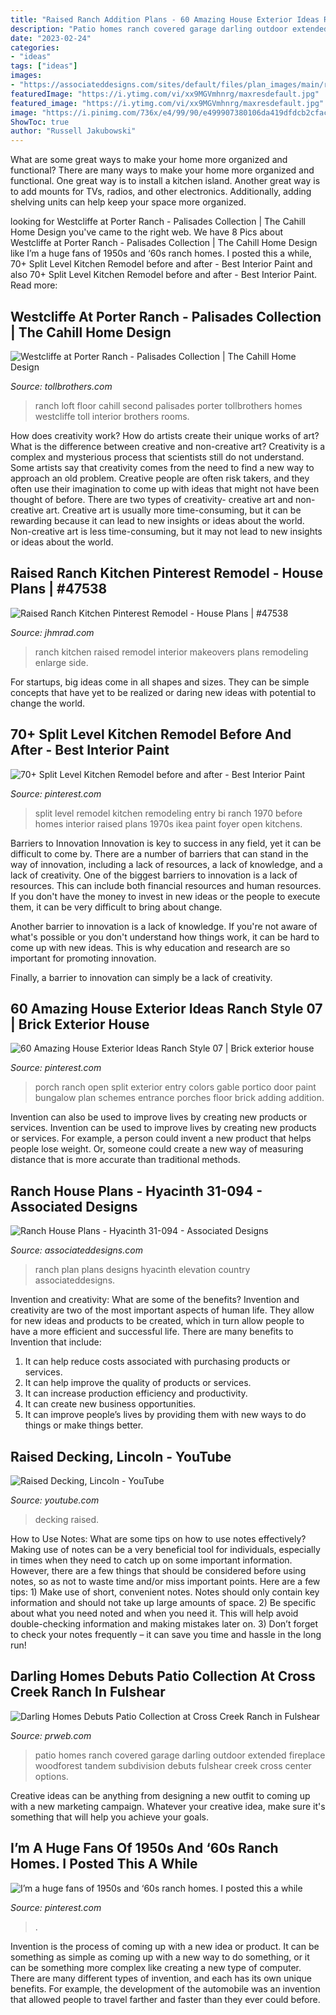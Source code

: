 ```yaml
---
title: "Raised Ranch Addition Plans - 60 Amazing House Exterior Ideas Ranch Style 07"
description: "Patio homes ranch covered garage darling outdoor extended fireplace woodforest tandem subdivision debuts fulshear creek cross center options"
date: "2023-02-24"
categories:
- "ideas"
tags: ["ideas"]
images:
- "https://associateddesigns.com/sites/default/files/plan_images/main/ranch_house_plan_hyacinth_31-094_front_0.jpg"
featuredImage: "https://i.ytimg.com/vi/xx9MGVmhnrg/maxresdefault.jpg"
featured_image: "https://i.ytimg.com/vi/xx9MGVmhnrg/maxresdefault.jpg"
image: "https://i.pinimg.com/736x/e4/99/90/e499907380106da419dfdcb2cfac666e.jpg"
ShowToc: true
author: "Russell Jakubowski"
---
```



What are some great ways to make your home more organized and functional?
There are many ways to make your home more organized and functional. One great way is to install a kitchen island. Another great way is to add mounts for TVs, radios, and other electronics. Additionally, adding shelving units can help keep your space more organized.

	

		
looking for Westcliffe at Porter Ranch - Palisades Collection | The Cahill Home Design you've came to the right web. We have 8 Pics about Westcliffe at Porter Ranch - Palisades Collection | The Cahill Home Design like I’m a huge fans of 1950s and ‘60s ranch homes. I posted this a while, 70+ Split Level Kitchen Remodel before and after - Best Interior Paint and also 70+ Split Level Kitchen Remodel before and after - Best Interior Paint. Read more:
		
    
## Westcliffe At Porter Ranch - Palisades Collection | The Cahill Home Design

<img loading=lazy src="https://cdn.tollbrothers.com/models/cahill_10310_/gallery/06-Palisades-Cahill_Loft_1920.jpg" onerror="this.onerror=null;this.src='https://tse2.mm.bing.net/th?id=OIP.3NbzX5v6J4dFCbHJD9EhxAHaEK&amp;pid=15.1';" alt="Westcliffe at Porter Ranch - Palisades Collection | The Cahill Home Design">

_Source: tollbrothers.com_

>ranch loft floor cahill second palisades porter tollbrothers homes westcliffe toll interior brothers rooms. 

	

How does creativity work? How do artists create their unique works of art? What is the difference between creative and non-creative art?
Creativity is a complex and mysterious process that scientists still do not understand. Some artists say that creativity comes from the need to find a new way to approach an old problem. Creative people are often risk takers, and they often use their imagination to come up with ideas that might not have been thought of before. There are two types of creativity- creative art and non-creative art. Creative art is usually more time-consuming, but it can be rewarding because it can lead to new insights or ideas about the world. Non-creative art is less time-consuming, but it may not lead to new insights or ideas about the world.

    
## Raised Ranch Kitchen Pinterest Remodel - House Plans | #47538

<img loading=lazy src="https://cdn.jhmrad.com/wp-content/uploads/raised-ranch-kitchen-pinterest-remodel_1306259.jpg" onerror="this.onerror=null;this.src='https://tse1.mm.bing.net/th?id=OIP.nYFZZtaV2m5tR2WyeY8UAgHaFj&amp;pid=15.1';" alt="Raised Ranch Kitchen Pinterest Remodel - House Plans | #47538">

_Source: jhmrad.com_

>ranch kitchen raised remodel interior makeovers plans remodeling enlarge side. 

	

For startups, big ideas come in all shapes and sizes. They can be simple concepts that have yet to be realized or daring new ideas with potential to change the world.

    
## 70+ Split Level Kitchen Remodel Before And After - Best Interior Paint

<img loading=lazy src="https://i.pinimg.com/736x/40/d4/7a/40d47a7c13560a6b10c12a2b611f08b3.jpg" onerror="this.onerror=null;this.src='https://tse1.mm.bing.net/th?id=OIP.YAGP7fX1SalWLECtNr1KOQHaFj&amp;pid=15.1';" alt="70+ Split Level Kitchen Remodel before and after - Best Interior Paint">

_Source: pinterest.com_

>split level remodel kitchen remodeling entry bi ranch 1970 before homes interior raised plans 1970s ikea paint foyer open kitchens. 

	

Barriers to Innovation
Innovation is key to success in any field, yet it can be difficult to come by. There are a number of barriers that can stand in the way of innovation, including a lack of resources, a lack of knowledge, and a lack of creativity.
One of the biggest barriers to innovation is a lack of resources. This can include both financial resources and human resources. If you don't have the money to invest in new ideas or the people to execute them, it can be very difficult to bring about change.

Another barrier to innovation is a lack of knowledge. If you're not aware of what's possible or you don't understand how things work, it can be hard to come up with new ideas. This is why education and research are so important for promoting innovation.

Finally, a barrier to innovation can simply be a lack of creativity.

    
## 60 Amazing House Exterior Ideas Ranch Style 07 | Brick Exterior House

<img loading=lazy src="https://i.pinimg.com/736x/e4/99/90/e499907380106da419dfdcb2cfac666e.jpg" onerror="this.onerror=null;this.src='https://tse1.mm.bing.net/th?id=OIP.yFP8sBUz01xzwijWtPN98AHaJ3&amp;pid=15.1';" alt="60 Amazing House Exterior Ideas Ranch Style 07 | Brick exterior house">

_Source: pinterest.com_

>porch ranch open split exterior entry colors gable portico door paint bungalow plan schemes entrance porches floor brick adding addition. 

	

Invention can also be used to improve lives by creating new products or services.
Invention can be used to improve lives by creating new products or services. For example, a person could invent a new product that helps people lose weight. Or, someone could create a new way of measuring distance that is more accurate than traditional methods.

    
## Ranch House Plans - Hyacinth 31-094 - Associated Designs

<img loading=lazy src="https://associateddesigns.com/sites/default/files/plan_images/main/ranch_house_plan_hyacinth_31-094_front_0.jpg" onerror="this.onerror=null;this.src='https://tse1.mm.bing.net/th?id=OIP.vWcjzlus4w9bAB4M4Fiw6gHaE7&amp;pid=15.1';" alt="Ranch House Plans - Hyacinth 31-094 - Associated Designs">

_Source: associateddesigns.com_

>ranch plan plans designs hyacinth elevation country associateddesigns. 

	

Invention and creativity: What are some of the benefits?
Invention and creativity are two of the most important aspects of human life. They allow for new ideas and products to be created, which in turn allow people to have a more efficient and successful life. There are many benefits to Invention that include: 
1. It can help reduce costs associated with purchasing products or services. 
2. It can help improve the quality of products or services. 
3. It can increase production efficiency and productivity. 
4. It can create new business opportunities. 
5. It can improve people’s lives by providing them with new ways to do things or make things better.

    
## Raised Decking, Lincoln - YouTube

<img loading=lazy src="https://i.ytimg.com/vi/xx9MGVmhnrg/maxresdefault.jpg" onerror="this.onerror=null;this.src='https://tse2.mm.bing.net/th?id=OIP.Z5jDh3M97NChURnh3f6ydgHaEK&amp;pid=15.1';" alt="Raised Decking, Lincoln - YouTube">

_Source: youtube.com_

>decking raised. 

	

How to Use Notes: What are some tips on how to use notes effectively?
Making use of notes can be a very beneficial tool for individuals, especially in times when they need to catch up on some important information. However, there are a few things that should be considered before using notes, so as not to waste time and/or miss important points. Here are a few tips: 1) Make use of short, convenient notes. Notes should only contain key information and should not take up large amounts of space. 2) Be specific about what you need noted and when you need it. This will help avoid double-checking information and making mistakes later on. 3) Don’t forget to check your notes frequently – it can save you time and hassle in the long run!

    
## Darling Homes Debuts Patio Collection At Cross Creek Ranch In Fulshear

<img loading=lazy src="http://ww1.prweb.com/prfiles/2014/06/30/11984570/9818_Woodforest_Subdivision_Woodforest-65s.jpg" onerror="this.onerror=null;this.src='https://tse2.mm.bing.net/th?id=OIP.lxuRwfIATO8jJIbWnI3IXwHaFY&amp;pid=15.1';" alt="Darling Homes Debuts Patio Collection at Cross Creek Ranch in Fulshear">

_Source: prweb.com_

>patio homes ranch covered garage darling outdoor extended fireplace woodforest tandem subdivision debuts fulshear creek cross center options. 

	

Creative ideas can be anything from designing a new outfit to coming up with a new marketing campaign. Whatever your creative idea, make sure it's something that will help you achieve your goals.

    
## I’m A Huge Fans Of 1950s And ‘60s Ranch Homes. I Posted This A While

<img loading=lazy src="https://i.pinimg.com/736x/a4/25/3a/a4253a623558ee1f1aa758384cef1067.jpg" onerror="this.onerror=null;this.src='https://tse1.mm.bing.net/th?id=OIP.zsxANXh1B9UUh7XiD0wxDgHaHa&amp;pid=15.1';" alt="I’m a huge fans of 1950s and ‘60s ranch homes. I posted this a while">

_Source: pinterest.com_

>. 

	

Invention is the process of coming up with a new idea or product. It can be something as simple as coming up with a new way to do something, or it can be something more complex like creating a new type of computer. There are many different types of invention, and each has its own unique benefits. For example, the development of the automobile was an invention that allowed people to travel farther and faster than they ever could before.

